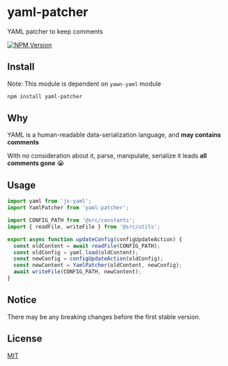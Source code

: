 # yaml-patcher

YAML patcher to keep comments

[![NPM Version][npm-image]][npm-url]

## Install

Note: This module is dependent on `yawn-yaml` module

```sh
npm install yaml-patcher
```

## Why

YAML is a human-readable data-serialization language, and **may contains comments**

With no consideration about it, parse, manipulate, serialize it leads **all comments gone** :sob:

## Usage

```javascript
import yaml from 'js-yaml';
import YamlPatcher from 'yaml-patcher';

import CONFIG_PATH from '@src/constants';
import { readFile, writeFile } from '@src/utils';

export async function updateConfig(configUpdateAction) {
  const oldContent = await readFile(CONFIG_PATH);
  const oldConfig = yaml.load(oldContent);
  const newConfig = configUpdateAction(oldConfig);
  const newContent = YamlPatcher(oldContent, newConfig);
  await writeFile(CONFIG_PATH, newContent);
}
```

## Notice

There may be any breaking changes before the first stable version.

## License

[MIT](./LICENSE)

[npm-image]: https://img.shields.io/npm/v/yaml-patcher.svg
[npm-url]: https://npmjs.org/package/yaml-patcher
